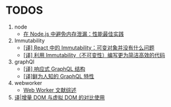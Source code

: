 # TODOS

1. node
    * [在 Node.js 中避免内存泄漏：性能最佳实践](https://juejin.cn/post/6911488842079928327)
2. Immutability
    * [[译] React 中的 Immutability：可变对象并没有什么问题](https://juejin.cn/post/6844903593032548360)
    * [[译] 利用 Immutability（不可变性）编写更为简洁高效的代码](https://juejin.cn/post/6844903479903797261?utm_source=gold-miner&utm_medium=readme&utm_medium=readme&utm_campaign=github%3Futm_source%3Dgold-miner&utm_campaign=github)
3. graphQl
    * [[译] 响应式 GraphQL 结构](https://juejin.cn/post/6844903427676307470)
    * [[译]鲜为人知的 GraphQL 特性](https://juejin.cn/post/6844904181967355911)
4. webworker
    * [Web Worker 文献综述](https://mp.weixin.qq.com/s/MyRRIbn-UoruVD1dpvD-QQ)
5. [译|增量 DOM 与虚拟 DOM 的对比使用](https://juejin.cn/post/6903765877296988174)